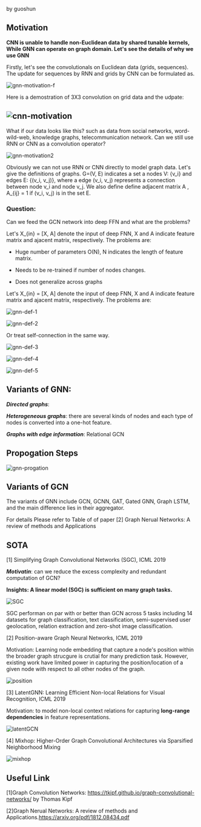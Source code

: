 by guoshun

## Motivation

**CNN is unable to  handle non-Euclidean data by shared tunable kernels, While GNN can operate on graph domain. Let's see the details of why we use GNN**

Firstly, let's see the convolutionals on Euclidean data (grids, sequences). The update for sequences by RNN and grids by CNN can be formulated as. 

![gnn-motivation-f](figs/gnn-motivation-f.jpg)



Here is a demostration of 3X3 convolution on grid data and the udpate:

## ![cnn-motivation](figs/cnn-motivation.png)

What if our data looks like this? such as data from social networks, word-wild-web, knowledge graphs, telecommunication network. Can we still use RNN or CNN as a convolution operator?

![gnn-motivation2](figs/gnn-motivation2.png)



Obviously we can not use RNN or CNN directly to model graph data. Let's give the definitions of graphs. G=(V, E) indicates a set a nodes V: {v_i} and edges E: {(v_i, v_j)}, where a edge (v_i, v_j) represents a connection between node v_i and node v_j. We also define define adjacent matrix A , A_{ij} = 1 if (v_i, v_j) is in the set E.

### Question:

Can we feed the GCN network into deep FFN and what are the problems?   

Let's X_{in} = [X, A] denote the input of deep FNN, X and A indicate feature matrix and ajacent matrix, respectively.  The problems are:

- Huge number of parameters O(N), N indicates the length of feature matrix.

- Needs to be re-trained if number of nodes changes.

- Does not generalize across graphs

  

Let's X_{in} = [X, A] denote the input of deep FNN, X and A indicate feature matrix and ajacent matrix, respectively.  The problems are:

![gnn-def-1](figs/gnn-def-1.jpg)

![gnn-def-2](figs/gnn-def-2.jpg)

Or treat self-connection in the same way.

![gnn-def-3](figs/gnn-def-3.jpg)

![gnn-def-4](figs/gnn-def-4.jpg)



![gnn-def-5](figs/gnn-def-5.png)

## Variants of GNN:

***Directed graphs***: 

***Heterogeneous graphs***:  there are several kinds of nodes and each type of nodes is converted into a one-hot feature. 

***Graphs with edge information***: Relational GCN

## Propogation Steps

![gnn-progation](figs/gnn-progation.png)

## Variants of GCN

The variants of GNN include GCN, GCNN, GAT, Gated GNN, Graph LSTM, and the main difference lies in their aggregator. 

For details Please refer to Table of of paper [2] Graph Nerual Networks: A review of methods and Applications 



## SOTA

[1] Simplifying Graph Convolutional Networks (SGC), ICML 2019

***Motivatin***: can we reduce the excess complexity and redundant computation of GCN?

**Insights: A linear model (SGC) is sufficient on many graph tasks.**

![SGC](figs/SGC.png)

SGC performan on par with or better than GCN across 5 tasks including 14 datasets for graph classification, text classification, semi-supervised user geolocation, relation extraction and zero-shot image classification.



[2] Position-aware Graph Neural Networks, ICML 2019

Motivation: Learning node embedding that capture a node's position within the broader graph strucgure is crutial for many prediction task. However, existing work have limited power in capturing the position/location of a given node with respect to all other nodes of the graph.

![position](figs/position.png)

[3] LatentGNN: Learning Efficient Non-local Relations for Visual Recognition, ICML 2019

Motivation:  to model non-local  context relations for capturing  **long-range dependencies** in feature representations.

![latentGCN](figs/latentGCN.png)

[4] Mixhop: Higher-Order Graph Convolutional Architectures via Sparsified Neighborhood Mixing

![mixhop](figs/mixhop.png)

## Useful Link

[1]Graph Convolution Networks:  <https://tkipf.github.io/graph-convolutional-networks/>  by Thomas Kipf

[2]Graph Nerual Networks: A review of methods and Applications.<https://arxiv.org/pdf/1812.08434.pdf>

